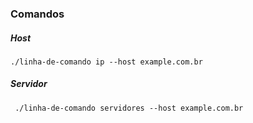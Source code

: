 ### Comandos

##### Host
```
./linha-de-comando ip --host example.com.br
```

##### Servidor
```
 ./linha-de-comando servidores --host example.com.br
```